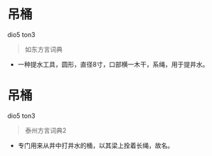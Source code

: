 # 吊桶
dio5 ton3
> 如东方言词典
- 一种提水工具，圆形，直径8寸，口部横一木干，系绳，用于提井水。


# 吊桶
dio5 ton3
> 泰州方言词典2
- 专门用来从井中打井水的桶，以其梁上拴着长绳，故名。